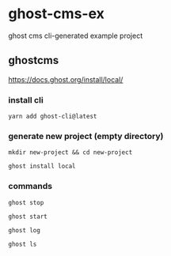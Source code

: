 # ghost-cms-ex
ghost cms cli-generated example project

## ghostcms
https://docs.ghost.org/install/local/

### install cli
`yarn add ghost-cli@latest`

### generate new project (empty directory)
`mkdir new-project && cd new-project`

`ghost install local`

### commands
`ghost stop`

`ghost start`

`ghost log`

`ghost ls`
